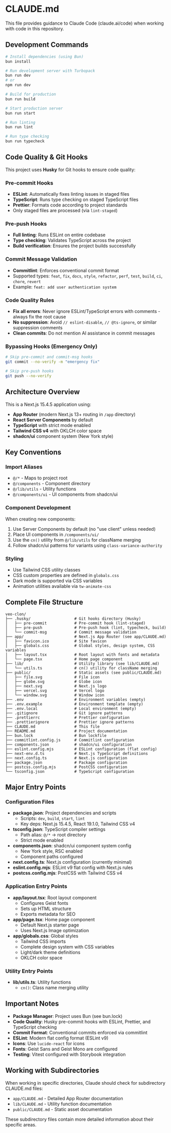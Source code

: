 # CLAUDE.md

This file provides guidance to Claude Code (claude.ai/code) when working with code in this repository.

## Development Commands

```bash
# Install dependencies (using Bun)
bun install

# Run development server with Turbopack
bun run dev
# or
npm run dev

# Build for production
bun run build

# Start production server
bun run start

# Run linting
bun run lint

# Run type checking
bun run typecheck
```

## Code Quality & Git Hooks

This project uses **Husky** for Git hooks to ensure code quality:

### Pre-commit Hooks

- **ESLint**: Automatically fixes linting issues in staged files
- **TypeScript**: Runs type checking on staged TypeScript files
- **Prettier**: Formats code according to project standards
- Only staged files are processed (via `lint-staged`)

### Pre-push Hooks

- **Full linting**: Runs ESLint on entire codebase
- **Type checking**: Validates TypeScript across the project
- **Build verification**: Ensures the project builds successfully

### Commit Message Validation

- **Commitlint**: Enforces conventional commit format
- Supported types: `feat`, `fix`, `docs`, `style`, `refactor`, `perf`, `test`, `build`, `ci`, `chore`, `revert`
- Example: `feat: add user authentication system`

### Code Quality Rules

- **Fix all errors**: Never ignore ESLint/TypeScript errors with comments - always fix the root cause
- **No suppression**: Avoid `// eslint-disable`, `// @ts-ignore`, or similar suppression comments
- **Clean commits**: Do not mention AI assistance in commit messages

### Bypassing Hooks (Emergency Only)

```bash
# Skip pre-commit and commit-msg hooks
git commit --no-verify -m "emergency fix"

# Skip pre-push hooks
git push --no-verify
```

## Architecture Overview

This is a Next.js 15.4.5 application using:

- **App Router** (modern Next.js 13+ routing in `/app` directory)
- **React Server Components** by default
- **TypeScript** with strict mode enabled
- **Tailwind CSS v4** with OKLCH color space
- **shadcn/ui** component system (New York style)

## Key Conventions

### Import Aliases

- `@/*` - Maps to project root
- `@/components` - Component directory
- `@/lib/utils` - Utility functions
- `@/components/ui` - UI components from shadcn/ui

### Component Development

When creating new components:

1. Use Server Components by default (no "use client" unless needed)
2. Place UI components in `/components/ui/`
3. Use the `cn()` utility from `@/lib/utils` for className merging
4. Follow shadcn/ui patterns for variants using `class-variance-authority`

### Styling

- Use Tailwind CSS utility classes
- CSS custom properties are defined in `globals.css`
- Dark mode is supported via CSS variables
- Animation utilities available via `tw-animate-css`

## Complete File Structure

```
veo-clon/
├── .husky/                   # Git hooks directory (Husky)
│   ├── pre-commit            # Pre-commit hook (lint-staged)
│   ├── pre-push              # Pre-push hook (lint, typecheck, build)
│   └── commit-msg            # Commit message validation
├── app/                      # Next.js App Router (see app/CLAUDE.md)
│   ├── favicon.ico           # Site favicon
│   ├── globals.css           # Global styles, design system, CSS variables
│   ├── layout.tsx            # Root layout with fonts and metadata
│   └── page.tsx              # Home page component
├── lib/                      # Utility library (see lib/CLAUDE.md)
│   └── utils.ts              # cn() utility for className merging
├── public/                   # Static assets (see public/CLAUDE.md)
│   ├── file.svg              # File icon
│   ├── globe.svg             # Globe icon
│   ├── next.svg              # Next.js logo
│   ├── vercel.svg            # Vercel logo
│   └── window.svg            # Window icon
├── .env                      # Environment variables (empty)
├── .env.example              # Environment template (empty)
├── .env.local                # Local environment (empty)
├── .gitignore                # Git ignore patterns
├── .prettierrc               # Prettier configuration
├── .prettierignore           # Prettier ignore patterns
├── CLAUDE.md                 # This file
├── README.md                 # Project documentation
├── bun.lock                  # Bun lockfile
├── commitlint.config.js      # Commitlint configuration
├── components.json           # shadcn/ui configuration
├── eslint.config.mjs         # ESLint configuration (flat config)
├── next-env.d.ts             # Next.js TypeScript definitions
├── next.config.ts            # Next.js configuration
├── package.json              # Package configuration
├── postcss.config.mjs        # PostCSS configuration
└── tsconfig.json             # TypeScript configuration
```

## Major Entry Points

### Configuration Files

- **package.json**: Project dependencies and scripts
  - Scripts: `dev`, `build`, `start`, `lint`
  - Key deps: Next.js 15.4.5, React 19.1.0, Tailwind CSS v4
- **tsconfig.json**: TypeScript compiler settings
  - Path alias: `@/*` → root directory
  - Strict mode enabled
- **components.json**: shadcn/ui component system config
  - New York style, RSC enabled
  - Component paths configured
- **next.config.ts**: Next.js configuration (currently minimal)
- **eslint.config.mjs**: ESLint v9 flat config with Next.js rules
- **postcss.config.mjs**: PostCSS with Tailwind CSS v4

### Application Entry Points

- **app/layout.tsx**: Root layout component
  - Configures Geist fonts
  - Sets up HTML structure
  - Exports metadata for SEO
- **app/page.tsx**: Home page component
  - Default Next.js starter page
  - Uses Next.js Image optimization
- **app/globals.css**: Global styles
  - Tailwind CSS imports
  - Complete design system with CSS variables
  - Light/dark theme definitions
  - OKLCH color space

### Utility Entry Points

- **lib/utils.ts**: Utility functions
  - `cn()`: Class name merging utility

## Important Notes

- **Package Manager**: Project uses Bun (see bun.lock)
- **Code Quality**: Husky pre-commit hooks with ESLint, Prettier, and TypeScript checking
- **Commit Format**: Conventional commits enforced via commitlint
- **ESLint**: Modern flat config format (ESLint v9)
- **Icons**: Use `lucide-react` for icons
- **Fonts**: Geist Sans and Geist Mono are configured
- **Testing**: Vitest configured with Storybook integration

## Working with Subdirectories

When working in specific directories, Claude should check for subdirectory CLAUDE.md files:

- `app/CLAUDE.md` - Detailed App Router documentation
- `lib/CLAUDE.md` - Utility function documentation
- `public/CLAUDE.md` - Static asset documentation

These subdirectory files contain more detailed information about their specific areas.
